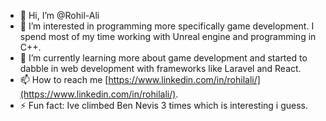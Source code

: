 - 👋 Hi, I’m @Rohil-Ali
- 👀 I’m interested in programming more specifically game development. I spend most of my time working with Unreal engine and programming in C++.
- 🌱 I’m currently learning more about game development and started to dabble in web development with frameworks like Laravel and React.
- 📫 How to reach me [https://www.linkedin.com/in/rohilali/](https://www.linkedin.com/in/rohilali/).
- ⚡ Fun fact: Ive climbed Ben Nevis 3 times which is interesting i guess.

<!---
Rohil-Ali/Rohil-Ali is a ✨ special ✨ repository because its `README.md` (this file) appears on your GitHub profile.
You can click the Preview link to take a look at your changes.
--->
